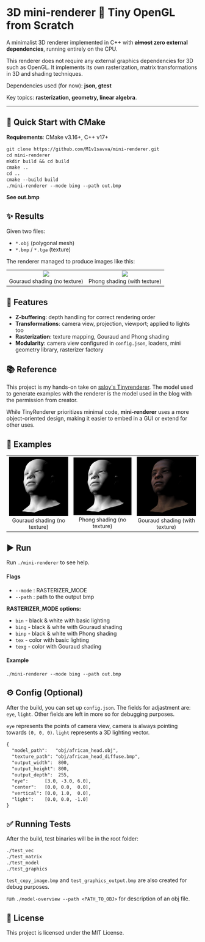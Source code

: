 # 3D mini-renderer 🎨 Tiny OpenGL from Scratch

A minimalist 3D renderer implemented in C++ with **~~almost~~ zero external dependencies**, running entirely on the CPU. 

This renderer does not require any external graphics dependencies for 3D such as OpenGL. It implements its own rasterization, matrix transformations in 3D and shading techniques.

Dependencies used (for now): **json, gtest**

Key topics: **rasterization, geometry, linear algebra**.

---

## 🚀 Quick Start with CMake

**Requirements**: CMake v3.16+, C++ v17+

```
git clone https://github.com/M1v1savva/mini-renderer.git
cd mini-renderer
mkdir build && cd build
cmake ..
cd ..
cmake --build build
./mini-renderer --mode bing --path out.bmp
```
**See out.bmp**

## ✨ Results 

Given two files:  
- `*.obj` (polygonal mesh)  
- `*.bmp` / `*.tga` (texture)  

The renderer managed to produce images like this:

<table>
<tr>
  <td style="text-align: center;">
    <img src="https://user-images.githubusercontent.com/18361541/176958840-88824e83-50db-422e-99c9-c3ed93a92aae.png" width="400"/><br>
    Gouraud shading (no texture)
  </td>
  <td style="text-align: center;">
    <img src="https://user-images.githubusercontent.com/18361541/176958850-28f0d030-ef70-47a9-8d0f-6315c3b9210d.png" width="400"/><br>
    Phong shading (with texture)
  </td>
</tr>
</table>

## 🚀 Features

- **Z-buffering**: depth handling for correct rendering order  
- **Transformations**: camera view, projection, viewport; applied to lights too  
- **Rasterization**: texture mapping, Gouraud and Phong shading
- **Modularity**: camera view configured in `config.json`, loaders, mini geometry library, rasterizer factory

## 📚 Reference

This project is my hands-on take on [ssloy's Tinyrenderer](https://github.com/ssloy/tinyrenderer/wiki). The model used to generate examples with the renderer is the model used in the blog with the permission from creator.  

While TinyRenderer prioritizes minimal code, **mini-renderer** uses a more object-oriented design, making it easier to embed in a GUI or extend for other uses. 

## 🚦 Examples

<table>
<tr>
  <td style="text-align: center;">
    <img src="results/gou1.bmp" width="400"/><br>
    Gouraud shading (no texture)
  </td>
  <td style="text-align: center;">
    <img src="results/phong1.bmp" width="400"/><br>
    Phong shading (no texture)
  </td>
  <td style="text-align: center;">
    <img src="results/gou2.bmp" width="400"/><br>
    Gouraud shading (with texture)
  </td>
</tr>
</table>

## ▶️ Run

Run `./mini-renderer` to see help.

#### Flags

- `--mode` : RASTERIZER_MODE  
- `--path` : path to the output bmp    

**RASTERIZER_MODE options:**

- `bin`   - black & white with basic lighting  
- `bing`  - black & white with Gouraud shading  
- `binp`  - black & white with Phong shading  
- `tex`   - color with basic lighting  
- `texg`  - color with Gouraud shading 

#### Example
```
./mini-renderer --mode bing --path out.bmp
```

## ⚙️ Config (Optional)

After the build, you can set up `config.json`. The fields for adjastment are: `eye`, `light`. Other fields are left in more so for debugging purposes.

`eye` represents the points of camera view, camera is always pointing towards `(0, 0, 0)`. `light` represents a 3D lighting vector.

```
{
  "model_path":   "obj/african_head.obj",
  "texture_path": "obj/african_head_diffuse.bmp",
  "output_width":  800,
  "output_height": 800,
  "output_depth":  255,
  "eye":      [3.0, -3.0, 6.0],
  "center":   [0.0, 0.0,  0.0],
  "vertical": [0.0, 1.0,  0.0],
  "light":    [0.0, 0.0, -1.0]
}
```

## ✅ Running Tests

After the build, test binaries will be in the root folder:

```
./test_vec
./test_matrix
./test_model
./test_graphics
```

```test_copy_image.bmp``` and ```test_graphics_output.bmp``` are also created for debug purposes. 

run ```./model-overview --path <PATH_TO_OBJ>``` for description of an obj file.

## 📝 License

This project is licensed under the MIT License.
